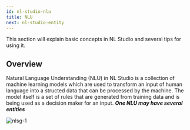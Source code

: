 ```yaml
---
id: nl-studio-nlu
title: NLU
next: nl-studio-entity
---
```


This section will explain basic concepts in NL Studio and several tips for using it.

## Overview

Natural Language Understanding (NLU) in NL Studio is a collection of machine learning models which are used to transform an input of human language into a structed data that can be processed by the machine. The model itself is a set of rules that are generated from training data and is being used as a decision maker for an input. **_One NLU may have several entities_**

![nlsg-1](./images/nlsg-1.jpg)
